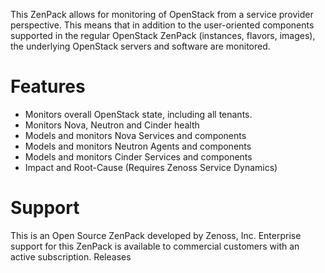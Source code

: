 This ZenPack allows for monitoring of OpenStack from a service provider
perspective. This means that in addition to the user-oriented components
supported in the regular OpenStack ZenPack (instances, flavors, images),
the underlying OpenStack servers and software are monitored.

Features
========

-   Monitors overall OpenStack state, including all tenants.
-   Monitors Nova, Neutron and Cinder health
-   Models and monitors Nova Services and components
-   Models and monitors Neutron Agents and components
-   Models and monitors Cinder Services and components
-   Impact and Root-Cause (Requires Zenoss Service Dynamics)

Support
=======

This is an Open Source ZenPack developed by Zenoss, Inc. Enterprise support for this ZenPack is available to commercial customers with an active subscription.
Releases
